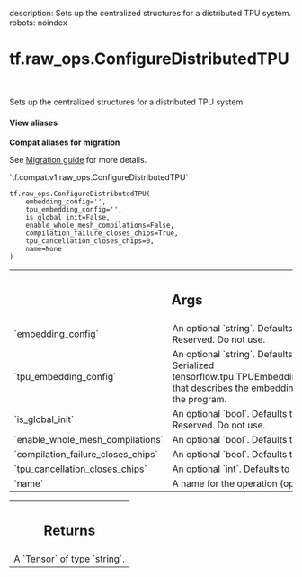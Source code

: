 description: Sets up the centralized structures for a distributed TPU system.
robots: noindex

# tf.raw_ops.ConfigureDistributedTPU

<!-- Insert buttons and diff -->

<table class="tfo-notebook-buttons tfo-api nocontent" align="left">

</table>



Sets up the centralized structures for a distributed TPU system.


<section class="expandable">
  <h4 class="showalways">View aliases</h4>
  <p>
<b>Compat aliases for migration</b>
<p>See
<a href="https://www.tensorflow.org/guide/migrate">Migration guide</a> for
more details.</p>
<p>`tf.compat.v1.raw_ops.ConfigureDistributedTPU`</p>
</p>
</section>

<pre class="devsite-click-to-copy prettyprint lang-py tfo-signature-link">
<code>tf.raw_ops.ConfigureDistributedTPU(
    embedding_config=&#x27;&#x27;,
    tpu_embedding_config=&#x27;&#x27;,
    is_global_init=False,
    enable_whole_mesh_compilations=False,
    compilation_failure_closes_chips=True,
    tpu_cancellation_closes_chips=0,
    name=None
)
</code></pre>



<!-- Placeholder for "Used in" -->


<!-- Tabular view -->
 <table class="responsive fixed orange">
<colgroup><col width="214px"><col></colgroup>
<tr><th colspan="2"><h2 class="add-link">Args</h2></th></tr>

<tr>
<td>
`embedding_config`<a id="embedding_config"></a>
</td>
<td>
An optional `string`. Defaults to `""`.
Reserved. Do not use.
</td>
</tr><tr>
<td>
`tpu_embedding_config`<a id="tpu_embedding_config"></a>
</td>
<td>
An optional `string`. Defaults to `""`.
Serialized tensorflow.tpu.TPUEmbeddingConfiguration that
describes the embedding lookups of the program.
</td>
</tr><tr>
<td>
`is_global_init`<a id="is_global_init"></a>
</td>
<td>
An optional `bool`. Defaults to `False`.
Reserved. Do not use.
</td>
</tr><tr>
<td>
`enable_whole_mesh_compilations`<a id="enable_whole_mesh_compilations"></a>
</td>
<td>
An optional `bool`. Defaults to `False`.
</td>
</tr><tr>
<td>
`compilation_failure_closes_chips`<a id="compilation_failure_closes_chips"></a>
</td>
<td>
An optional `bool`. Defaults to `True`.
</td>
</tr><tr>
<td>
`tpu_cancellation_closes_chips`<a id="tpu_cancellation_closes_chips"></a>
</td>
<td>
An optional `int`. Defaults to `0`.
</td>
</tr><tr>
<td>
`name`<a id="name"></a>
</td>
<td>
A name for the operation (optional).
</td>
</tr>
</table>



<!-- Tabular view -->
 <table class="responsive fixed orange">
<colgroup><col width="214px"><col></colgroup>
<tr><th colspan="2"><h2 class="add-link">Returns</h2></th></tr>
<tr class="alt">
<td colspan="2">
A `Tensor` of type `string`.
</td>
</tr>

</table>

